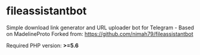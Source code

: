 # fileassistantbot
Simple download link generator and URL uploader bot for Telegram - Based on MadelineProto
Forked from: https://github.com/nimah79/fileassistantbot

Required PHP version: **>=5.6**
